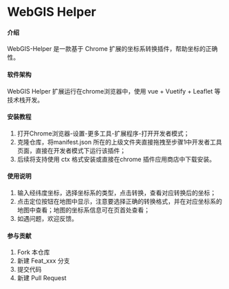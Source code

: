 # WebGIS Helper

#### 介绍
WebGIS-Helper 是一款基于 Chrome 扩展的坐标系转换插件，帮助坐标的正确性。

#### 软件架构
WebGIS Helper 扩展运行在chrome浏览器中，使用 vue + Vuetify + Leaflet 等技术栈开发。


#### 安装教程

1.  打开Chrome浏览器-设置-更多工具-扩展程序-打开开发者模式；
2.  克隆仓库，将manifest.json 所在的上级文件夹直接拖拽至步骤1中开发者工具页面，直接在开发者模式下运行该插件；
2.  后续将支持使用 ctx 格式安装或直接在chrome 插件应用商店中下载安装。

#### 使用说明

1.  输入经纬度坐标，选择坐标系的类型，点击转换，查看对应转换后的坐标；
2.  点击定位按钮在地图中显示，注意要选择正确的转换格式，并在对应坐标系的地图中查看；地图的坐标系信息可在页首处查看；
3.  如遇问题，欢迎反馈。

#### 参与贡献

1.  Fork 本仓库
2.  新建 Feat_xxx 分支
3.  提交代码
4.  新建 Pull Request

